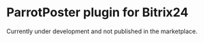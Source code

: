 # ParrotPoster plugin for Bitrix24

Currently under development and not published in the marketplace.
